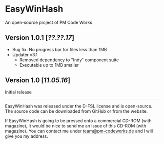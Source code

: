 ﻿EasyWinHash
===========

An open-source project of PM Code Works

Version 1.0.1  [*??.??.17*]
-------------

* Bug fix: No progress bar for files less than 1MB
* Updater v3.1
  * Removed dependency to "Indy" component suite
  * Executable up to 1MB smaller

Version 1.0  [*11.05.16*]
-----------

Initial release

--------------------------------------------------------------------------------
EasyWinHash was released under the D-FSL license and is open-source. The source code can be downloaded from GitHub or from the website.

If EasyWinHash is going to be pressed onto a commercial CD-ROM (with magazine), it would be nice to send me an issue of this CD-ROM (with magazine). You can contact me under team@pm-codeworks.de and I will give you my address.

